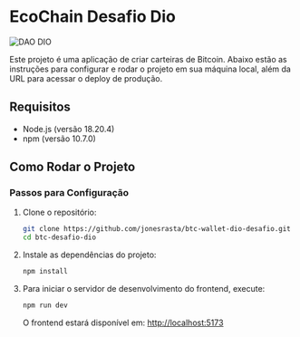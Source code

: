 
# EcoChain Desafio Dio

![DAO DIO](https://github.com/user-attachments/assets/07e955da-e9cc-4069-9589-490cf5a35cbb)

Este projeto é uma aplicação de criar carteiras de Bitcoin. Abaixo estão as instruções para configurar e rodar o projeto em sua máquina local, além da URL para acessar o deploy de produção.

## Requisitos

- Node.js (versão 18.20.4)
- npm (versão 10.7.0)

## Como Rodar o Projeto

### Passos para Configuração

1. Clone o repositório:

   ```bash
   git clone https://github.com/jonesrasta/btc-wallet-dio-desafio.git
   cd btc-desafio-dio
   ```

2. Instale as dependências do projeto:

   ```bash
   npm install
   ```

3. Para iniciar o servidor de desenvolvimento do frontend, execute:

   ```bash
   npm run dev
   ```

   O frontend estará disponível em: [http://localhost:5173](http://localhost:5173)




